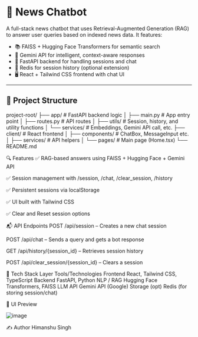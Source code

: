 # 📰 News Chatbot

A full-stack news chatbot that uses Retrieval-Augmented Generation (RAG) to answer user queries based on indexed news data. It features:

- 📚 FAISS + Hugging Face Transformers for semantic search
- 🤖 Gemini API for intelligent, context-aware responses
- 🚀 FastAPI backend for handling sessions and chat
- 🧠 Redis for session history (optional extension)
- 🖥️ React + Tailwind CSS frontend with chat UI

---

## 📁 Project Structure

project-root/
├── app/ # FastAPI backend logic
│ ├── main.py # App entry point
│ ├── routes.py # API routes
│ ├── utils/ # Session, history, and utility functions
│ └── services/ # Embeddings, Gemini API call, etc.
├── client/ # React frontend
│ ├── components/ # ChatBox, MessageInput etc.
│ ├── services/ # API helpers
│ └── pages/ # Main page (Home.tsx)
└── README.md

🔍 Features
✅ RAG-based answers using FAISS + Hugging Face + Gemini API

✅ Session management with /session, /chat, /clear_session, /history

✅ Persistent sessions via localStorage

✅ UI built with Tailwind CSS

✅ Clear and Reset session options

📬 API Endpoints
POST /api/session – Creates a new chat session

POST /api/chat – Sends a query and gets a bot response

GET /api/history/{session_id} – Retrieves session history

POST /api/clear_session/{session_id} – Clears a session

🧪 Tech Stack
Layer	Tools/Technologies
Frontend	React, Tailwind CSS, TypeScript
Backend	FastAPI, Python
NLP / RAG	Hugging Face Transformers, FAISS
LLM API	Gemini API (Google)
Storage (opt)	Redis (for storing session/chat)

📸 UI Preview

![image](https://github.com/user-attachments/assets/bcd04f37-8940-41f2-80e6-f0e42499e390)

✍️ Author
Himanshu Singh

